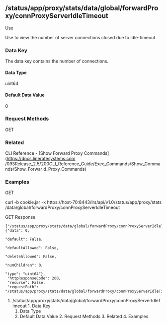## /status/app/proxy/stats/data/global/forwardProxy/connProxyServerIdleTimeout

Use

Use to view the number of server connections closed due to idle-timeout.

### Data Key

The data key contains the number of connections.

#### Data Type

uint64

#### Default Data Value

0

### Request Methods

GET

### Related

CLI Reference - [Show Forward Proxy Commands](https://docs.lineratesystems.com
/093Release_2.5/200CLI_Reference_Guide/Exec_Commands/Show_Commands/Show_Forwar
d_Proxy_Commands)

### Examples

GET

curl -b cookie.jar -k https://host-70:8443/lrs/api/v1.0/status/app/proxy/stats
/data/global/forwardProxy/connProxyServerIdleTimeout

GET Response

    
    {"/status/app/proxy/stats/data/global/forwardProxy/connProxyServerIdleTimeout": {"data": 0,
                                                                                      "default": False,
                                                                                      "defaultAllowed": False,
                                                                                      "deleteAllowed": False,
                                                                                      "numChildren": 0,
                                                                                      "type": "uint64"},
     "httpResponseCode": 200,
     "recurse": False,
     "requestPath": "/status/app/proxy/stats/data/global/forwardProxy/connProxyServerIdleTimeout"}
    

  1. /status/app/proxy/stats/data/global/forwardProxy/connProxyServerIdleTimeout
    1. Data Key
      1. Data Type
      2. Default Data Value
    2. Request Methods
    3. Related
    4. Examples

